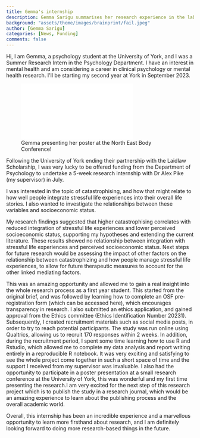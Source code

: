 ```yaml
---
title: Gemma's internship
description: Gemma Sarigu summarises her research experience in the lab.
background: "assets/theme/images/brainprint/fail.jpeg"
author: [Gemma Sarigu]
categories: [News, Funding]
comments: false
---
```


Hi,
I am Gemma, a psychology student at the University of York, and I was a Summer Research Intern in the Psychology Department. I have an interest in mental health and am considering a career in clinical psychology or mental health research. I'll be starting my second year at York in September 2023.

 <figure>
  <iframe height:auto width:auto frameBorder="0" hspace=20 src="/assets/theme/images/gsarigu_poster.jpeg"></iframe>
  <figcaption>  Gemma presenting her poster at the North East Body Conference!</figcaption>
 </figure>

Following the University of York ending their partnership with the Laidlaw Scholarship, I was very lucky to be offered funding from the Department of Psychology to undertake a 5-week research internship with Dr Alex Pike (my supervisor) in July.

I was interested in the topic of catastrophising, and how that might relate to how well people integrate stressful life experiences into their overall life stories. I also wanted to investigate the relationships between these variables and socioeconomic status.

My research findings suggested that higher catastrophising correlates with reduced integration of stressful life experiences and lower perceived socioeconomic status, supporting my hypotheses and extending the current literature. These results showed no relationship between integration with stressful life experiences and perceived socioeconomic status. Next steps for future research would be assessing the impact of other factors on the relationship between catastrophizing and how people manage stressful life experiences, to allow for future therapeutic measures to account for the other linked mediating factors.

This was an amazing opportunity and allowed me to gain a real insight into the whole research process as a first year student. This started from the original brief, and was followed by learning how to complete an OSF pre-registration form (which can be accessed here), which encourages transparency in research. I also submitted an ethics application, and gained approval from the Ethics committee (Ethics Identification Number 20231). Subsequently, I created recruitment materials such as social media posts, in order to try to reach potential participants. The study was run online using Qualtrics, allowing us to recruit 170 responses within 2 weeks. In addition, during the recruitment period, I spent some time learning how to use R and Rstudio, which allowed me to complete my data analysis and report writing entirely in a reproducible R notebook. It was very exciting and satisfying to see the whole project come together in such a short space of time and the support I received from my supervisor was invaluable.
I also had the opportunity to participate in a poster presentation at a small research conference at the University of York, this was wonderful and my first time presenting the research.I am very excited for the next step of this research project which is to publish the study in a research journal, which would be an amazing experience to learn about the publishing process and the overall academic world. 

Overall, this internship has been an incredible experience and a marvellous opportunity to learn more firsthand about research, and I am definitely looking forward to doing more research-based things in the future.
